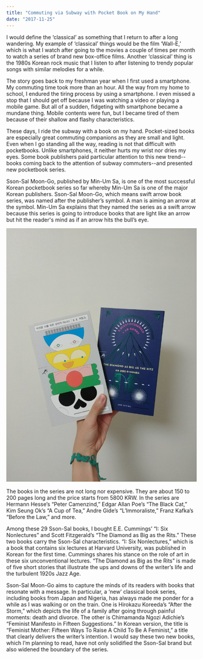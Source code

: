 ```yaml
---
title: "Commuting via Subway with Pocket Book on My Hand"
date: "2017-11-25"
---
```


I would define the ‘classical’ as something that I return to after a long wandering. My example of ‘classical’ things would be the film ‘Wall-E,’ which is what I watch after going to the movies a couple of times per month to watch a series of brand new box-office films. Another ‘classical’ thing is the 1980s Korean rock music that I listen to after listening to trendy popular songs with similar melodies for a while.

The story goes back to my freshman year when I first used a smartphone. My commuting time took more than an hour. All the way from my home to school, I endured the tiring process by using a smartphone. I even missed a stop that I should get off because I was watching a video or playing a mobile game. But all of a sudden, fidgeting with smartphone became a mundane thing. Mobile contents were fun, but I became tired of them because of their shallow and flashy characteristics.

These days, I ride the subway with a book on my hand. Pocket-sized books are especially great commuting companions as they are small and light. Even when I go standing all the way, reading is not that difficult with pocketbooks. Unlike smartphones, it neither hurts my wrist nor dries my eyes. Some book publishers paid particular attention to this new trend--books coming back to the attention of subway commuters--and presented new pocketbook series.

Sson-Sal Moon-Go, published by Min-Um Sa, is one of the most successful Korean pocketbook series so far whereby Min-Um Sa is one of the major Korean publishers. Sson-Sal Moon-Go, which means swift arrow book series, was named after the publisher’s symbol. A man is aiming an arrow at the symbol. Min-Um Sa explains that they named the series as a swift arrow because this series is going to introduce books that are light like an arrow but hit the reader's mind as if an arrow hits the bull’s eye.

![KakaoTalk 20171030 145515990](images/KakaoTalk_20171030_145515990.jpg)

The books in the series are not long nor expensive. They are about 150 to 200 pages long and the price starts from 5800 KRW. In the series are Hermann Hesse’s “Peter Camenzind,” Edgar Allan Poe’s “The Black Cat,” Kim Seung Ok’s “A Cup of Tea,” Andre Gide’s “L’lmmoraliste,” Franz Kafka’s “Before the Law,” and more.

Among these 29 Sson-Sal books, I bought E.E. Cummings’ “I: Six Nonlectures” and Scott Fitzgerald’s “The Diamond as Big as the Rits.” These two books carry the Sson-Sal characteristics. “I: Six Nonlectures,” which is a book that contains six lectures at Harvard University, was published in Korean for the first time. Cummings shares his stance on the role of art in these six unconventional lectures. “The Diamond as Big as the Rits” is made of five short stories that illustrate the ups and downs of the writer’s life and the turbulent 1920s Jazz Age.

Sson-Sal Moon-Go aims to capture the minds of its readers with books that resonate with a message. In particular, a ‘new’ classical book series, including books from Japan and Nigeria, has always made me ponder for a while as I was walking or on the train. One is Hirokazu Koreeda’s “After the Storm,” which depicts the life of a family after going through painful moments: death and divorce. The other is Chimamanda Ngozi Adichie’s “Feminist Manifesto in Fifteen Suggestions.” In Korean version, the title is “Feminist Mother: Fifteen Ways To Raise A Child To Be A Feminist,” a title that clearly delivers the writer’s intention. I would say these two new books, which I’m planning to read, have not only solidified the Sson-Sal brand but also widened the boundary of the series.
